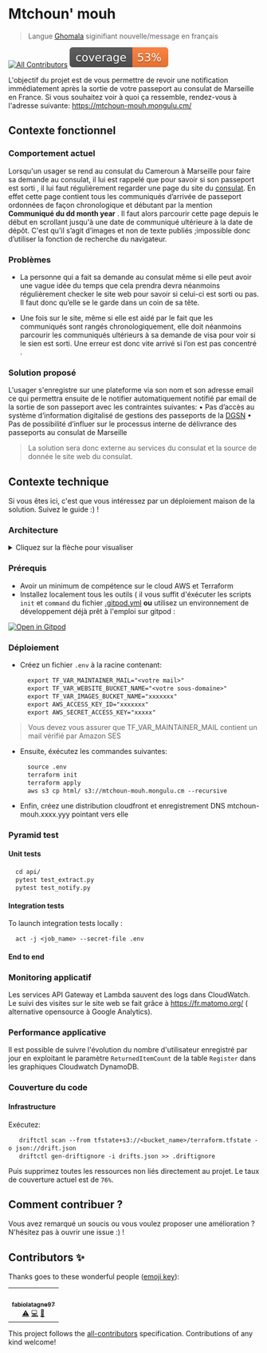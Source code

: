 # Mtchoun' mouh
> Langue [Ghomala](https://fr.wikipedia.org/wiki/Ghomala%CA%BC) siginifiant nouvelle/message en français

[![All Contributors](https://img.shields.io/badge/all_contributors-1-orange.svg?style=flat-square)](#contributors-) 
![coverage](coverage.svg)

L'objectif du projet est de vous permettre de revoir une notification immédiatement après la sortie de votre passeport au consulat de Marseille en France.
Si vous souhaitez voir à quoi ça ressemble, rendez-vous à l'adresse suivante: https://mtchoun-mouh.mongulu.cm/

## Contexte fonctionnel

### Comportement actuel

Lorsqu'un usager se rend au consulat du Cameroun à Marseille pour faire sa demande au consulat, il lui est rappelé que pour savoir si son passeport est sorti , il lui faut régulièrement regarder une page du site du [consulat](https://www.consulacam-marseille.fr/index.php?p=consulat-cameroun-passeports). En effet cette page contient tous les communiqués d’arrivée de passeport ordonnées de façon chronologique et débutant par la mention  **Communiqué du dd month year** .
Il faut alors parcourir cette page depuis le début en scrollant jusqu'à une date de communiqué ultérieure à la date de dépôt. C'est qu'il s’agit d’images et non de texte publiés ;impossible donc d’utiliser la fonction de recherche du navigateur.

### Problèmes

* La personne qui a fait sa demande au consulat même si elle peut avoir une vague idée du temps que cela prendra devra néanmoins régulièrement checker le site web pour savoir si celui-ci est sorti ou pas. Il faut donc qu’elle se le garde dans un coin de sa tête.

* Une fois sur le site, même si elle est aidé par le fait que les communiqués sont rangés chronologiquement, elle doit néanmoins parcourir les communiqués ultérieurs à sa demande de visa pour voir si le sien est sorti. Une erreur est donc vite arrivé si l’on est pas concentré .

### Solution proposé
L'usager s'enregistre sur une plateforme via son nom et son adresse email ce qui permettra ensuite de le notifier
automatiquement notifié par email de la sortie de son passeport avec les contraintes suivantes:
    • Pas d’accès au système d’information digitalisé de gestions des passeports de la [DGSN]( https://www.dgsn.cm/?fbclid=IwAR1KmGe-drUBiwpUg_tx-6b-crEPsXrqoPdTK7X8Ik-mag-NG7pUky4zV7U)
    • Pas de possibilité d’influer sur le processus interne de délivrance des passeports au consulat de Marseille

> La solution sera donc externe au services du consulat et la source de donnée le site web du consulat.



## Contexte technique

Si vous êtes ici, c'est que vous intéressez par un déploiement maison de la solution. Suivez le guide :) !

### Architecture

<details><summary>Cliquez sur la flèche pour visualiser </summary>

![Design](architecture.png)

</details>



### Prérequis

* Avoir un minimum de compétence sur le cloud AWS et Terraform
* Installez localement tous les outils ( il vous suffit d'éxécuter les scripts `init` et `command` du fichier [.gitpod.yml](.gitpod.yml) **ou** utilisez un environnement de développement déjà prêt à l'emploi sur gitpod :

[![Open in Gitpod](https://gitpod.io/button/open-in-gitpod.svg)](https://gitpod.io/#https://github.com/mongulu-cm/mtchoun-mouh)


### Déploiement

* Créez un fichier `.env` à la racine contenant:
  ```
    export TF_VAR_MAINTAINER_MAIL="<votre mail>"
    export TF_VAR_WEBSITE_BUCKET_NAME="<votre sous-domaine>"
    export TF_VAR_IMAGES_BUCKET_NAME="xxxxxxx"
    export AWS_ACCESS_KEY_ID="xxxxxxx"
    export AWS_SECRET_ACCESS_KEY="xxxxx"
  ```
> Vous devez vous assurer que TF_VAR_MAINTAINER_MAIL contient un mail vérifié par Amazon SES

* Ensuite, éxécutez les commandes suivantes:
  ```
    source .env
    terraform init
    terraform apply
    aws s3 cp html/ s3://mtchoun-mouh.mongulu.cm --recursive
  ```

* Enfin, créez une distribution cloudfront et enregistrement DNS mtchoun-mouh.xxxx.yyy pointant vers elle


### Pyramid test

#### Unit tests
  ```
    cd api/
    pytest test_extract.py
    pytest test_notify.py
  ```

#### Integration tests

To launch integration tests locally :
  ```
    act -j <job_name> --secret-file .env
  ```

#### End to end



### Monitoring applicatif

Les services API Gateway et Lambda sauvent des logs dans CloudWatch.   
Le suivi des visites sur le site web se fait grâce à https://fr.matomo.org/ ( alternative opensource à Google Analytics).

### Performance applicative

Il est possible de suivre l'évolution du nombre d'utilisateur enregistré par jour en exploitant le paramètre
`ReturnedItemCount` de la table `Register` dans les graphiques Cloudwatch DynamoDB.

### Couverture du code

#### Infrastructure

Exécutez:
 ```
    driftctl scan --from tfstate+s3://<bucket_name>/terraform.tfstate -o json://drift.json
    driftctl gen-driftignore -i drifts.json >> .driftignore
 ```

Puis supprimez toutes les ressources non liés directement au projet.
Le taux de couverture actuel est de `76%`.

## Comment contribuer ?

Vous avez remarqué un soucis ou vous voulez proposer une amélioration ? N'hésitez pas à ouvrir une issue :) !

## Contributors ✨

Thanks goes to these wonderful people ([emoji key](https://allcontributors.org/docs/en/emoji-key)):

<!-- ALL-CONTRIBUTORS-LIST:START - Do not remove or modify this section -->
<!-- prettier-ignore-start -->
<!-- markdownlint-disable -->
<table>
  <tr>
    <td align="center"><a href="https://github.com/fabiolatagne97"><img src="https://avatars.githubusercontent.com/u/60782218?v=4?s=100" width="100px;" alt=""/><br /><sub><b>fabiolatagne97</b></sub></a><br /><a href="https://github.com/mongulu-cm/mtchoun-mouh/commits?author=fabiolatagne97" title="Tests">⚠️</a> <a href="https://github.com/mongulu-cm/mtchoun-mouh/commits?author=fabiolatagne97" title="Code">💻</a> <a href="#design-fabiolatagne97" title="Design">🎨</a></td>
  </tr>
</table>

<!-- markdownlint-restore -->
<!-- prettier-ignore-end -->

<!-- ALL-CONTRIBUTORS-LIST:END -->

This project follows the [all-contributors](https://github.com/all-contributors/all-contributors) specification. Contributions of any kind welcome!